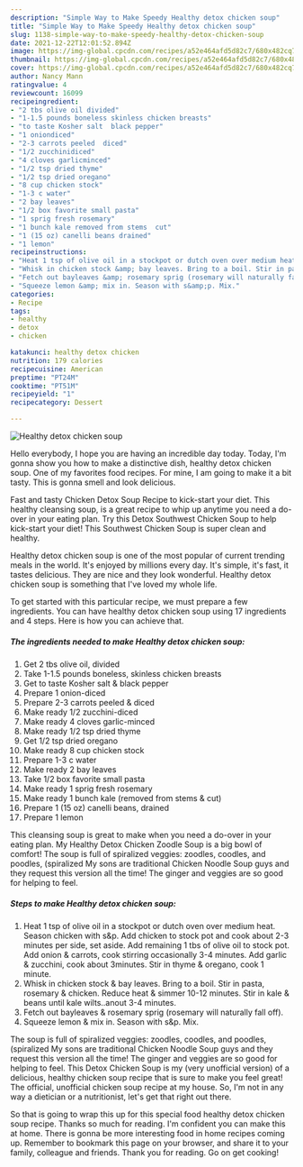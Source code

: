 ```yaml
---
description: "Simple Way to Make Speedy Healthy detox chicken soup"
title: "Simple Way to Make Speedy Healthy detox chicken soup"
slug: 1138-simple-way-to-make-speedy-healthy-detox-chicken-soup
date: 2021-12-22T12:01:52.894Z
image: https://img-global.cpcdn.com/recipes/a52e464afd5d82c7/680x482cq70/healthy-detox-chicken-soup-recipe-main-photo.jpg
thumbnail: https://img-global.cpcdn.com/recipes/a52e464afd5d82c7/680x482cq70/healthy-detox-chicken-soup-recipe-main-photo.jpg
cover: https://img-global.cpcdn.com/recipes/a52e464afd5d82c7/680x482cq70/healthy-detox-chicken-soup-recipe-main-photo.jpg
author: Nancy Mann
ratingvalue: 4
reviewcount: 16099
recipeingredient:
- "2 tbs olive oil divided"
- "1-1.5 pounds boneless skinless chicken breasts"
- "to taste Kosher salt  black pepper"
- "1 oniondiced"
- "2-3 carrots peeled  diced"
- "1/2 zucchinidiced"
- "4 cloves garlicminced"
- "1/2 tsp dried thyme"
- "1/2 tsp dried oregano"
- "8 cup chicken stock"
- "1-3 c water"
- "2 bay leaves"
- "1/2 box favorite small pasta"
- "1 sprig fresh rosemary"
- "1 bunch kale removed from stems  cut"
- "1 (15 oz) canelli beans drained"
- "1 lemon"
recipeinstructions:
- "Heat 1 tsp of olive oil in a stockpot or dutch oven over medium heat. Season chicken with s&amp;p. Add chicken to stock pot and cook about 2-3 minutes per side, set aside. Add remaining 1 tbs of olive oil to stock pot. Add onion &amp; carrots, cook stirring occasionally 3-4 minutes. Add garlic &amp; zucchini, cook about 3minutes. Stir in thyme &amp; oregano, cook 1 minute."
- "Whisk in chicken stock &amp; bay leaves. Bring to a boil. Stir in pasta, rosemary &amp; chicken. Reduce heat &amp; simmer 10-12 minutes. Stir in kale &amp; beans until kale wilts..anout 3-4 minutes."
- "Fetch out bayleaves &amp; rosemary sprig (rosemary will naturally fall off)."
- "Squeeze lemon &amp; mix in. Season with s&amp;p. Mix."
categories:
- Recipe
tags:
- healthy
- detox
- chicken

katakunci: healthy detox chicken 
nutrition: 179 calories
recipecuisine: American
preptime: "PT24M"
cooktime: "PT51M"
recipeyield: "1"
recipecategory: Dessert

---
```



![Healthy detox chicken soup](https://img-global.cpcdn.com/recipes/a52e464afd5d82c7/680x482cq70/healthy-detox-chicken-soup-recipe-main-photo.jpg)

Hello everybody, I hope you are having an incredible day today. Today, I'm gonna show you how to make a distinctive dish, healthy detox chicken soup. One of my favorites food recipes. For mine, I am going to make it a bit tasty. This is gonna smell and look delicious.

Fast and tasty Chicken Detox Soup Recipe to kick-start your diet. This healthy cleansing soup, is a great recipe to whip up anytime you need a do-over in your eating plan. Try this Detox Southwest Chicken Soup to help kick-start your diet! This Southwest Chicken Soup is super clean and healthy.

Healthy detox chicken soup is one of the most popular of current trending meals in the world. It's enjoyed by millions every day. It's simple, it's fast, it tastes delicious. They are nice and they look wonderful. Healthy detox chicken soup is something that I've loved my whole life.


To get started with this particular recipe, we must prepare a few ingredients. You can have healthy detox chicken soup using 17 ingredients and 4 steps. Here is how you can achieve that.

<!--inarticleads1-->

##### The ingredients needed to make Healthy detox chicken soup:

1. Get 2 tbs olive oil, divided
1. Take 1-1.5 pounds boneless, skinless chicken breasts
1. Get to taste Kosher salt &amp; black pepper
1. Prepare 1 onion-diced
1. Prepare 2-3 carrots peeled &amp; diced
1. Make ready 1/2 zucchini-diced
1. Make ready 4 cloves garlic-minced
1. Make ready 1/2 tsp dried thyme
1. Get 1/2 tsp dried oregano
1. Make ready 8 cup chicken stock
1. Prepare 1-3 c water
1. Make ready 2 bay leaves
1. Take 1/2 box favorite small pasta
1. Make ready 1 sprig fresh rosemary
1. Make ready 1 bunch kale (removed from stems &amp; cut)
1. Prepare 1 (15 oz) canelli beans, drained
1. Prepare 1 lemon


This cleansing soup is great to make when you need a do-over in your eating plan. My Healthy Detox Chicken Zoodle Soup is a big bowl of comfort! The soup is full of spiralized veggies: zoodles, coodles, and poodles, (spiralized My sons are traditional Chicken Noodle Soup guys and they request this version all the time! The ginger and veggies are so good for helping to feel. 

<!--inarticleads2-->

##### Steps to make Healthy detox chicken soup:

1. Heat 1 tsp of olive oil in a stockpot or dutch oven over medium heat. Season chicken with s&amp;p. Add chicken to stock pot and cook about 2-3 minutes per side, set aside. Add remaining 1 tbs of olive oil to stock pot. Add onion &amp; carrots, cook stirring occasionally 3-4 minutes. Add garlic &amp; zucchini, cook about 3minutes. Stir in thyme &amp; oregano, cook 1 minute.
1. Whisk in chicken stock &amp; bay leaves. Bring to a boil. Stir in pasta, rosemary &amp; chicken. Reduce heat &amp; simmer 10-12 minutes. Stir in kale &amp; beans until kale wilts..anout 3-4 minutes.
1. Fetch out bayleaves &amp; rosemary sprig (rosemary will naturally fall off).
1. Squeeze lemon &amp; mix in. Season with s&amp;p. Mix.


The soup is full of spiralized veggies: zoodles, coodles, and poodles, (spiralized My sons are traditional Chicken Noodle Soup guys and they request this version all the time! The ginger and veggies are so good for helping to feel. This Detox Chicken Soup is my (very unofficial version) of a delicious, healthy chicken soup recipe that is sure to make you feel great! The official, unofficial chicken soup recipe at my house. So, I&#39;m not in any way a dietician or a nutritionist, let&#39;s get that right out there. 

So that is going to wrap this up for this special food healthy detox chicken soup recipe. Thanks so much for reading. I'm confident you can make this at home. There is gonna be more interesting food in home recipes coming up. Remember to bookmark this page on your browser, and share it to your family, colleague and friends. Thank you for reading. Go on get cooking!
